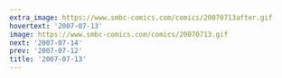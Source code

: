```yaml
---
extra_image: https://www.smbc-comics.com/comics/20070713after.gif
hovertext: '2007-07-13'
image: https://www.smbc-comics.com/comics/20070713.gif
next: '2007-07-14'
prev: '2007-07-12'
title: '2007-07-13'
---
```

